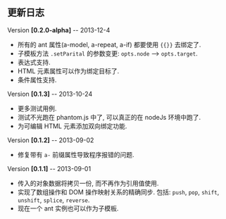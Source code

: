 更新日志
----
Version **[0.2.0-alpha]** -- 2013-12-4

* 所有的 ant 属性(a-model, a-repeat, a-if) 都要使用 `{{}}` 去绑定了.
* 子模板方法 `.setParital` 的参数变更: `opts.node` --> `opts.target`.
* 表达式支持.
* HTML 元素属性可以作为绑定目标了.
* 条件属性支持.

Version **[0.1.3]** -- 2013-10-24

* 更多测试用例.
* 测试不光跑在 phantom.js 中了, 可以真正的在 nodeJs 环境中跑了.
* 为可编辑 HTML 元素添加双向绑定功能.

Version **[0.1.2]** -- 2013-09-02

* 修复带有 `a-` 前缀属性导致程序报错的问题.


Version **[0.1.1]** -- 2013-09-01

* 传入的对象数据将拷贝一份, 而不再作为引用值使用.
* 实现了数组操作和 DOM 操作映射关系的精确同步. 包括:  `push`, `pop`, `shift`, `unshift`, `splice`, `reverse`.
* 现在一个 ant 实例也可以作为子模板.

